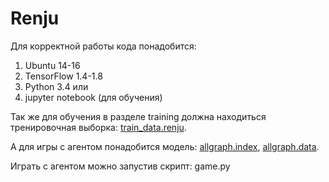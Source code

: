 # Renju 

Для корректной работы кода понадобится:
  1) Ubuntu 14-16
  2) TensorFlow 1.4-1.8
  3) Python 3.4 или 
  4) jupyter notebook (для обучения)
  
Так же для обучения в разделе training должна находиться тренировочная выборка: [train_data.renju].

А для игры с агентом понадобится модель: [allgraph.index], [allgraph.data].

Играть с агентом можно запустив скрипт: game.py

[train_data.renju]:https://drive.google.com/open?id=12KesiHMGrGAL-obONvtLAsdL8AOeg1gT
[allgraph.index]:https://drive.google.com/open?id=1HRAHQb7ZjROES5voKNpArGvlPs9PRh_w
[allgraph.data]:https://drive.google.com/open?id=13pjZasDphhSJ85qejeP_k2z8eIjPDTxH

